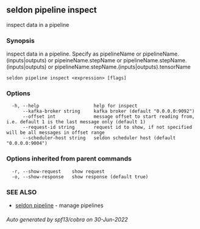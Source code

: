 ## seldon pipeline inspect

inspect data in a pipeline

### Synopsis

inspect data in a pipeline. Specify as pipelineName or pipelineName.(inputs|outputs) or  pipeineName.stepName or pipelineName.stepName.(inputs|outputs) or pipelineName.stepName.(inputs|outputs).tensorName

```
seldon pipeline inspect <expression> [flags]
```

### Options

```
  -h, --help                    help for inspect
      --kafka-broker string     kafka broker (default "0.0.0.0:9092")
      --offset int              message offset to start reading from, i.e. default 1 is the last message only (default 1)
      --request-id string       request id to show, if not specified will be all messages in offset range
      --scheduler-host string   seldon scheduler host (default "0.0.0.0:9004")
```

### Options inherited from parent commands

```
  -r, --show-request    show request
  -o, --show-response   show response (default true)
```

### SEE ALSO

* [seldon pipeline](seldon_pipeline.md)	 - manage pipelines

###### Auto generated by spf13/cobra on 30-Jun-2022
